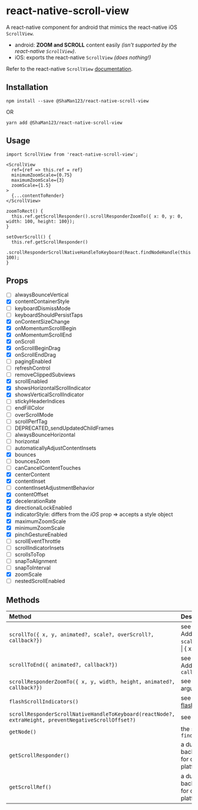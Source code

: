 # react-native-scroll-view
A react-native component for android that mimics the react-native iOS `ScrollView`.

- android: **ZOOM and SCROLL** content easily *(isn't supported by the react-native `ScrollView`)*.
- iOS: exports the react-native `ScrollView` *(does nothing!)*

Refer to the react-native `ScrollView` [documentation](https://facebook.github.io/react-native/docs/scrollview#props).

## Installation
```
npm install --save @ShaMan123/react-native-scroll-view
```
OR
```
yarn add @ShaMan123/react-native-scroll-view
```

## Usage

```
import ScrollView from 'react-native-scroll-view';

<ScrollView
  ref={ref => this.ref = ref}
  minimumZoomScale={0.75}
  maximumZoomScale={3}
  zoomScale={1.5}
>
  {...contentToRender}
</ScrollView>

zoomToRect() {
  this.ref.getScrollResponder().scrollResponderZoomTo({ x: 0, y: 0, width: 100, height: 100});
}

setOverScroll() {
  this.ref.getScrollResponder()
    .scrollResponderScrollNativeHandleToKeyboard(React.findNodeHandle(this.ref), 100);
}
```

## Props
- [ ] alwaysBounceVertical
- [x] contentContainerStyle
- [ ] keyboardDismissMode
- [ ] keyboardShouldPersistTaps
- [x] onContentSizeChange
- [x] onMomentumScrollBegin
- [x] onMomentumScrollEnd
- [x] onScroll
- [x] onScrollBeginDrag
- [x] onScrollEndDrag
- [ ] pagingEnabled
- [ ] refreshControl
- [ ] removeClippedSubviews
- [x] scrollEnabled
- [x] showsHorizontalScrollIndicator
- [x] showsVerticalScrollIndicator
- [ ] stickyHeaderIndices
- [ ] endFillColor
- [ ] overScrollMode
- [ ] scrollPerfTag
- [ ] DEPRECATED_sendUpdatedChildFrames
- [ ] alwaysBounceHorizontal
- [ ] horizontal
- [ ] automaticallyAdjustContentInsets
- [x] bounces
- [ ] bouncesZoom
- [ ] canCancelContentTouches
- [x] centerContent
- [x] contentInset
- [ ] contentInsetAdjustmentBehavior
- [x] contentOffset
- [x] decelerationRate
- [x] directionalLockEnabled
- [x] indicatorStyle: differs from the *iOS* prop => accepts a style object
- [x] maximumZoomScale
- [x] minimumZoomScale
- [x] pinchGestureEnabled
- [ ] scrollEventThrottle
- [ ] scrollIndicatorInsets
- [ ] scrollsToTop
- [ ] snapToAlignment
- [ ] snapToInterval
- [x] zoomScale
- [ ] nestedScrollEnabled

## Methods
| Method  | Description |
| :------------ |:---------------| 
| `scrollTo({ x, y, animated?, scale?, overScroll?, callback?})` | see `ScrollView`'s [scrollTo](https://facebook.github.io/react-native/docs/scrollview#scrollto). Added optional arguments: `scale`, `overScroll`: `true` \| `false` \| { x, y }, `callback` |
| `scrollToEnd({ animated?, callback?})` | see `ScrollView`'s [scrollTo](https://facebook.github.io/react-native/docs/scrollview#scrolltoend). Added optional arguments: `callback` |
| `scrollResponderZoomTo({ x, y, width, height, animated?, callback?})` |  see [issue](https://github.com/facebook/react-native/issues/9830). Added optional arguments: `callback`|
| `flashScrollIndicators()` |  see `ScrollView`'s [flashScrollIndicators](https://facebook.github.io/react-native/docs/scrollview#flashscrollindicators) |
| `scrollResponderScrollNativeHandleToKeyboard(reactNode?, extraHeight, preventNegativeScrollOffset?)` |  see [issue](https://github.com/facebook/react-native/issues/3195)  |
| `getNode()` |  the same as `findNodeHandle(componentRef)`  |
| `getScrollResponder()` |  a dummy method pointing back to the component, used for chaining, enables cross platform compatibility  |
| `getScrollRef()` |  a dummy method pointing back to the component, used for chaining, enables cross platform compatibility  |
